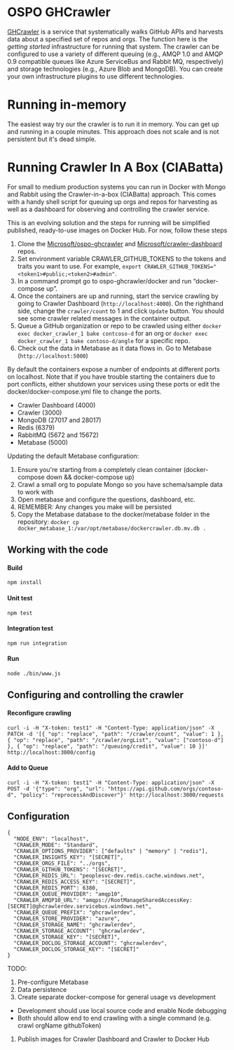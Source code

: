 # OSPO GHCrawler
[GHCrawler](https://github.com/Microsoft/ghcrawler) is a service that systematically walks GitHub APIs and harvests data about a specified set of repos and orgs.  The function here is the *getting started* infrastructure for running that system. The crawler can be configured to use a variety of different queuing (e.g., AMQP 1.0 and AMQP 0.9 compatible queues like Azure ServiceBus and Rabbit MQ, respectively) and storage technologies (e.g., Azure Blob and MongoDB). You can create your own infrastructure plugins to use different technologies.  

# Running in-memory
The easiest way try our the crawler is to run it in memory. You can get up and running in a couple minutes.  This approach does not scale and is not persistent but it's dead simple.

# Running Crawler In A Box (CIABatta)
For small to medium production systems you can run in Docker with Mongo and Rabbit using the Crawler-in-a-box (CIABatta) approach. This comes with a handy shell script for queuing up orgs and repos for harvesting as well as a dashboard for observing and controlling the crawler service.

This is an evolving solution and the steps for running will be simplified published, ready-to-use images on Docker Hub. For now, follow these steps

1. Clone the [Microsoft/ospo-ghcrawler](https://github.com/Microsoft/ospo-ghcrawler.git) and [Microsoft/crawler-dashboard](https://github.com/Microsoft/crawler-dashboard.git) repos.
1. Set environment variable CRAWLER_GITHUB_TOKENS to the tokens and traits you want to use. For example, ```export CRAWLER_GITHUB_TOKENS="<token1>#public;<token2>#admin"```.
1. In a command prompt go to ospo-ghcrawler/docker and run “docker-compose up”.
1. Once the containers are up and running, start the service crawling by going to Crawler Dashboard (```http://localhost:4000```). On the righthand side, change the ```crawler/count``` to 1 and click ```Update``` button.  You should see some crawler related messages in the container output.
1. Queue a GitHub organization or repo to be crawled using either ```docker exec docker_crawler_1 bake contcoso-d``` for an org or ```docker exec docker_crawler_1 bake contoso-d/angle``` for a specific repo.
1. Check out the data in Metabase as it data flows in.  Go to Metabase (```http://localhost:5000```)

By default the containers  expose a number of endpoints at different ports on localhost. Note that if you have trouble starting the containers due to port conflicts, either shutdown your services using these ports or edit the docker/docker-compose.yml file to change the ports.

* Crawler Dashboard (4000)
* Crawler (3000)
* MongoDB (27017 and 28017)
* Redis (6379)
* RabbitMQ (5672 and 15672)
* Metabase (5000)

Updating the default Metabase configuration:

1. Ensure you're starting from a completely clean container (docker-compose down && docker-compose up)
1. Crawl a small org to populate Mongo so you have schema/sample data to work with
1. Open metabase and configure the questions, dashboard, etc.
  1. REMEMBER: Any changes you make will be persisted
1. Copy the Metabase database to the docker/metabase folder in the repository:
  ```docker cp docker_metabase_1:/var/opt/metabase/dockercrawler.db.mv.db .```

## Working with the code

#### Build
`npm install`

#### Unit test
`npm test`

#### Integration test
`npm run integration`

#### Run
`node ./bin/www.js`

## Configuring and controlling the crawler

#### Reconfigure crawling
`curl -i -H "X-token: test1" -H "Content-Type: application/json" -X PATCH -d '[{ "op": "replace", "path": "/crawler/count", "value": 1 }, { "op": "replace", "path": "/crawler/orgList", "value": ["contoso-d"] }, { "op": "replace", "path": "/queuing/credit", "value": 10 }]' http://localhost:3000/config`

#### Add to Queue
`curl -i -H "X-token: test1" -H "Content-Type: application/json" -X POST -d '{"type": "org", "url": "https://api.github.com/orgs/contoso-d", "policy": "reprocessAndDiscover"}' http://localhost:3000/requests`

## Configuration
```
{
  "NODE_ENV": "localhost",
  "CRAWLER_MODE": "Standard",
  "CRAWLER_OPTIONS_PROVIDER": ["defaults" | "memory" | "redis"],
  "CRAWLER_INSIGHTS_KEY": "[SECRET]",
  "CRAWLER_ORGS_FILE": "../orgs",
  "CRAWLER_GITHUB_TOKENS": "[SECRET]",
  "CRAWLER_REDIS_URL": "peoplesvc-dev.redis.cache.windows.net",
  "CRAWLER_REDIS_ACCESS_KEY": "[SECRET]",
  "CRAWLER_REDIS_PORT": 6380,
  "CRAWLER_QUEUE_PROVIDER": "amqp10",
  "CRAWLER_AMQP10_URL": "amqps://RootManageSharedAccessKey:[SECRET]@ghcrawlerdev.servicebus.windows.net",
  "CRAWLER_QUEUE_PREFIX": "ghcrawlerdev",
  "CRAWLER_STORE_PROVIDER": "azure",
  "CRAWLER_STORAGE_NAME": "ghcrawlerdev",
  "CRAWLER_STORAGE_ACCOUNT": "ghcrawlerdev",
  "CRAWLER_STORAGE_KEY": "[SECRET]",
  "CRAWLER_DOCLOG_STORAGE_ACCOUNT": "ghcrawlerdev",
  "CRAWLER_DOCLOG_STORAGE_KEY": "[SECRET]"
}
```



TODO:

1. Pre-configure Metabase
1. Data persistence
1. Create separate docker-compose for general usage vs development
  * Development should use local source code and enable Node debugging
  * Both should allow end to end crawling with a single command (e.g. crawl orgName githubToken)
1. Publish images for Crawler Dashboard and Crawler to Docker Hub
